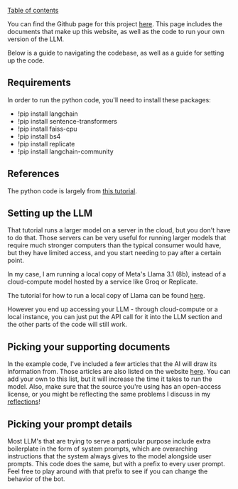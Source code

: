 [Table of contents](tableOfContents.md)

You can find the Github page for this project [here](https://github.com/ZermbaGerd/gavin194final.github.io). This page includes the documents that make up this website, as well as the code to run your own version of the LLM.

Below is a guide to navigating the codebase, as well as a guide for setting up the code.

## Requirements
In order to run the python code, you'll need to install these packages:

- !pip install langchain
- !pip install sentence-transformers
- !pip install faiss-cpu
- !pip install bs4
- !pip install replicate
- !pip install langchain-community

## References
The python code is largely from [this tutorial](https://github.com/meta-llama/llama-recipes/blob/main/recipes/quickstart/RAG/hello_llama_cloud.ipynb).

## Setting up the LLM
That tutorial runs a larger model on a server in the cloud, but you don't have to do that. Those servers can be very useful for running larger models that require much stronger computers than the typical consumer would have, but they have limited access, and you start needing to pay after a certain point.

In my case, I am running a local copy of Meta's Llama 3.1 (8b), instead of a cloud-compute model hosted by a service like Groq or Replicate.

The tutorial for how to run a local copy of Llama can be found [here](https://medium.com/@paulocsb/running-llama-3-1-locally-with-ollama-a-step-by-step-guide-44c2bb6c1294).

However you end up accessing your LLM - through cloud-compute or a local instance, you can just put the API call for it into the LLM section and the other parts of the code will still work.

## Picking your supporting documents

In the example code, I've included a few articles that the AI will draw its information from. Those articles are also listed on the website [here](listOfSources.md). You can add your own to this list, but it will increase the time it takes to run the model. Also, make sure that the source you're using has an open-access license, or you might be reflecting the same problems I discuss in my [reflections](reflections.md)!

## Picking your prompt details

Most LLM's that are trying to serve a particular purpose include extra boilerplate in the form of system prompts, which are overarching instructions that the system always gives to the model alongside user prompts. This code does the same, but with a prefix to every user prompt. Feel free to play around with that prefix to see if you can change the behavior of the bot.